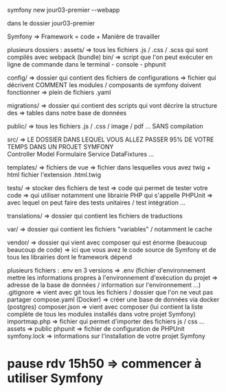 symfony new jour03-premier --webapp 

dans le dossier jour03-premier

Symfony => Framework = code + Manière de travailler 

plusieurs dossiers :
assets/ => tous les fichiers .js / .css / .scss qui sont compilés avec webpack (bundle)
bin/ => script que l'on peut exécuter en ligne de commande dans le terminal
    - console
    - phpunit 

config/ => dossier qui contient des fichiers de configurations 
        => fichier qui décrivent COMMENT les modules / composants de symfony doivent fonctionner 
        => plein de fichiers .yaml 

migrations/ => dossier qui contient des scripts qui vont décrire la structure des 
            => tables dans notre base de données 

public/ => tous les fichiers .js / .css / image / pdf ... SANS compilation 

src/ => LE DOSSIER DANS LEQUEL VOUS ALLEZ PASSER 95% DE VOTRE TEMPS DANS UN PROJET 
        SYMFONY  
        Controller
        Model
        Formulaire
        Service 
        DataFixtures ...

templates/ => fichiers de vue => fichier dans lesquelles vous avez twig + html
        fichier l'extension .html.twig  

tests/ => stocker des fichiers de test => code qui permet de tester votre code 
        => qui utiliser notamment une librairie PHP qui s'appelle PHPUnit 
        => avec lequel on peut faire des tests unitaires / test intégration ...


translations/ => dossier qui contient les fichiers de traductions 

var/ => dossier qui contient les fichiers "variables" / notamment le cache 

vendor/ => dossier qui vient avec composer qui est énorme (beaucoup beaucoup de code)
        => ici que vous avez le code source de Symfony et de tous les librairies dont le framework dépend 

plusieurs fichiers :
.env en 3 versions => .env (fichier d'environnement mettre les informations propres à l'environnement d'exécution du projet => adresse de la base de données / information sur l'environnement ...)
.gitignore => vient avec git tous les fichiers / dossier que l'on ne veut pas partager
compose.yaml (Docker) => créer une base de données via docker (postgres)
composer.json => vient avec composer (lui contient la liste complète de tous les modules installés dans votre projet Symfony)
importmap.php => fichier qui permet d'importer des fichiers js / css ... assets => public
phpunit => fichier de configuration de PHPUnit
symfony.lock => informations sur l'installation de votre projet Symfony 

# pause rdv 15h50 => commencer à utiliser Symfony 